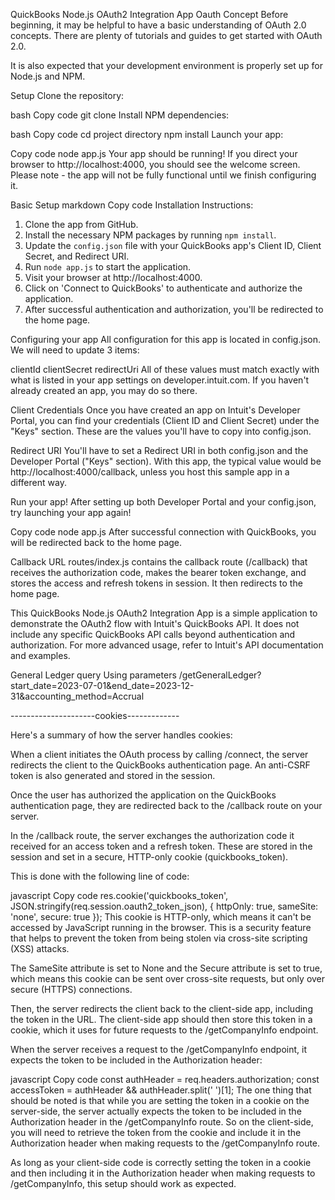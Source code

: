 QuickBooks Node.js OAuth2 Integration App
Oauth Concept
Before beginning, it may be helpful to have a basic understanding of OAuth 2.0 concepts. There are plenty of tutorials and guides to get started with OAuth 2.0.

It is also expected that your development environment is properly set up for Node.js and NPM.

Setup
Clone the repository:

bash
Copy code
git clone <your-repository-url>
Install NPM dependencies:

bash
Copy code
cd project directory
npm install
Launch your app:

Copy code
node app.js
Your app should be running! If you direct your browser to http://localhost:4000, you should see the welcome screen. Please note - the app will not be fully functional until we finish configuring it.

Basic Setup
markdown
Copy code
Installation Instructions:

1. Clone the app from GitHub.
2. Install the necessary NPM packages by running `npm install`.
3. Update the `config.json` file with your QuickBooks app's Client ID, Client Secret, and Redirect URI.
4. Run `node app.js` to start the application.
5. Visit your browser at http://localhost:4000.
6. Click on 'Connect to QuickBooks' to authenticate and authorize the application.
7. After successful authentication and authorization, you'll be redirected to the home page.

Configuring your app
All configuration for this app is located in config.json. We will need to update 3 items:

clientId
clientSecret
redirectUri
All of these values must match exactly with what is listed in your app settings on developer.intuit.com. If you haven't already created an app, you may do so there.

Client Credentials
Once you have created an app on Intuit's Developer Portal, you can find your credentials (Client ID and Client Secret) under the "Keys" section. These are the values you'll have to copy into config.json.

Redirect URI
You'll have to set a Redirect URI in both config.json and the Developer Portal ("Keys" section). With this app, the typical value would be http://localhost:4000/callback, unless you host this sample app in a different way.

Run your app!
After setting up both Developer Portal and your config.json, try launching your app again!

Copy code
node app.js
After successful connection with QuickBooks, you will be redirected back to the home page.

Callback URL
routes/index.js contains the callback route (/callback) that receives the authorization code, makes the bearer token exchange, and stores the access and refresh tokens in session. It then redirects to the home page.

This QuickBooks Node.js OAuth2 Integration App is a simple application to demonstrate the OAuth2 flow with Intuit's QuickBooks API. It does not include any specific QuickBooks API calls beyond authentication and authorization. For more advanced usage, refer to Intuit's API documentation and examples.


General Ledger query
Using parameters
/getGeneralLedger?start_date=2023-07-01&end_date=2023-12-31&accounting_method=Accrual



---------------------cookies-------------

Here's a summary of how the server handles cookies:

When a client initiates the OAuth process by calling /connect, the server redirects the client to the QuickBooks authentication page. An anti-CSRF token is also generated and stored in the session.

Once the user has authorized the application on the QuickBooks authentication page, they are redirected back to the /callback route on your server.

In the /callback route, the server exchanges the authorization code it received for an access token and a refresh token. These are stored in the session and set in a secure, HTTP-only cookie (quickbooks_token).

This is done with the following line of code:

javascript
Copy code
res.cookie('quickbooks_token', JSON.stringify(req.session.oauth2_token_json), { httpOnly: true, sameSite: 'none', secure: true });
This cookie is HTTP-only, which means it can't be accessed by JavaScript running in the browser. This is a security feature that helps to prevent the token from being stolen via cross-site scripting (XSS) attacks.

The SameSite attribute is set to None and the Secure attribute is set to true, which means this cookie can be sent over cross-site requests, but only over secure (HTTPS) connections.

Then, the server redirects the client back to the client-side app, including the token in the URL. The client-side app should then store this token in a cookie, which it uses for future requests to the /getCompanyInfo endpoint.

When the server receives a request to the /getCompanyInfo endpoint, it expects the token to be included in the Authorization header:

javascript
Copy code
const authHeader = req.headers.authorization;
const accessToken = authHeader && authHeader.split(' ')[1];
The one thing that should be noted is that while you are setting the token in a cookie on the server-side, the server actually expects the token to be included in the Authorization header in the /getCompanyInfo route. So on the client-side, you will need to retrieve the token from the cookie and include it in the Authorization header when making requests to the /getCompanyInfo route.

As long as your client-side code is correctly setting the token in a cookie and then including it in the Authorization header when making requests to /getCompanyInfo, this setup should work as expected.